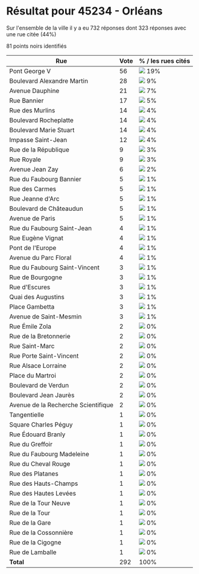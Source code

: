 # Résultat pour 45234 - Orléans

Sur l'ensemble de la ville il y a eu 732 réponses dont 323 réponses avec une rue citée (44%)

81 points noirs identifiés

| Rue | Vote | % / les rues cités|
|-----|------|-------------------|
| Pont George V | 56 | <img src="../../img/bar_19.gif" />&nbsp;19%|
| Boulevard Alexandre Martin | 28 | <img src="../../img/bar_9.gif" />&nbsp;9%|
| Avenue Dauphine | 21 | <img src="../../img/bar_7.gif" />&nbsp;7%|
| Rue Bannier | 17 | <img src="../../img/bar_5.gif" />&nbsp;5%|
| Rue des Murlins | 14 | <img src="../../img/bar_4.gif" />&nbsp;4%|
| Boulevard Rocheplatte | 14 | <img src="../../img/bar_4.gif" />&nbsp;4%|
| Boulevard Marie Stuart | 14 | <img src="../../img/bar_4.gif" />&nbsp;4%|
| Impasse Saint-Jean | 12 | <img src="../../img/bar_4.gif" />&nbsp;4%|
| Rue de la République | 9 | <img src="../../img/bar_3.gif" />&nbsp;3%|
| Rue Royale | 9 | <img src="../../img/bar_3.gif" />&nbsp;3%|
| Avenue Jean Zay | 6 | <img src="../../img/bar_2.gif" />&nbsp;2%|
| Rue du Faubourg Bannier | 5 | <img src="../../img/bar_1.gif" />&nbsp;1%|
| Rue des Carmes | 5 | <img src="../../img/bar_1.gif" />&nbsp;1%|
| Rue Jeanne d'Arc | 5 | <img src="../../img/bar_1.gif" />&nbsp;1%|
| Boulevard de Châteaudun | 5 | <img src="../../img/bar_1.gif" />&nbsp;1%|
| Avenue de Paris | 5 | <img src="../../img/bar_1.gif" />&nbsp;1%|
| Rue du Faubourg Saint-Jean | 4 | <img src="../../img/bar_1.gif" />&nbsp;1%|
| Rue Eugène Vignat | 4 | <img src="../../img/bar_1.gif" />&nbsp;1%|
| Pont de l'Europe | 4 | <img src="../../img/bar_1.gif" />&nbsp;1%|
| Avenue du Parc Floral | 4 | <img src="../../img/bar_1.gif" />&nbsp;1%|
| Rue du Faubourg Saint-Vincent | 3 | <img src="../../img/bar_1.gif" />&nbsp;1%|
| Rue de Bourgogne | 3 | <img src="../../img/bar_1.gif" />&nbsp;1%|
| Rue d'Escures | 3 | <img src="../../img/bar_1.gif" />&nbsp;1%|
| Quai des Augustins | 3 | <img src="../../img/bar_1.gif" />&nbsp;1%|
| Place Gambetta | 3 | <img src="../../img/bar_1.gif" />&nbsp;1%|
| Avenue de Saint-Mesmin | 3 | <img src="../../img/bar_1.gif" />&nbsp;1%|
| Rue Émile Zola | 2 | <img src="../../img/bar_0.gif" />&nbsp;0%|
| Rue de la Bretonnerie | 2 | <img src="../../img/bar_0.gif" />&nbsp;0%|
| Rue Saint-Marc | 2 | <img src="../../img/bar_0.gif" />&nbsp;0%|
| Rue Porte Saint-Vincent | 2 | <img src="../../img/bar_0.gif" />&nbsp;0%|
| Rue Alsace Lorraine | 2 | <img src="../../img/bar_0.gif" />&nbsp;0%|
| Place du Martroi | 2 | <img src="../../img/bar_0.gif" />&nbsp;0%|
| Boulevard de Verdun | 2 | <img src="../../img/bar_0.gif" />&nbsp;0%|
| Boulevard Jean Jaurès | 2 | <img src="../../img/bar_0.gif" />&nbsp;0%|
| Avenue de la Recherche Scientifique | 2 | <img src="../../img/bar_0.gif" />&nbsp;0%|
| Tangentielle | 1 | <img src="../../img/bar_0.gif" />&nbsp;0%|
| Square Charles Péguy | 1 | <img src="../../img/bar_0.gif" />&nbsp;0%|
| Rue Édouard Branly | 1 | <img src="../../img/bar_0.gif" />&nbsp;0%|
| Rue du Greffoir | 1 | <img src="../../img/bar_0.gif" />&nbsp;0%|
| Rue du Faubourg Madeleine | 1 | <img src="../../img/bar_0.gif" />&nbsp;0%|
| Rue du Cheval Rouge | 1 | <img src="../../img/bar_0.gif" />&nbsp;0%|
| Rue des Platanes | 1 | <img src="../../img/bar_0.gif" />&nbsp;0%|
| Rue des Hauts-Champs | 1 | <img src="../../img/bar_0.gif" />&nbsp;0%|
| Rue des Hautes Levées | 1 | <img src="../../img/bar_0.gif" />&nbsp;0%|
| Rue de la Tour Neuve | 1 | <img src="../../img/bar_0.gif" />&nbsp;0%|
| Rue de la Tour | 1 | <img src="../../img/bar_0.gif" />&nbsp;0%|
| Rue de la Gare | 1 | <img src="../../img/bar_0.gif" />&nbsp;0%|
| Rue de la Cossonnière | 1 | <img src="../../img/bar_0.gif" />&nbsp;0%|
| Rue de la Cigogne | 1 | <img src="../../img/bar_0.gif" />&nbsp;0%|
| Rue de Lamballe | 1 | <img src="../../img/bar_0.gif" />&nbsp;0%|
| **Total** | 292 | 100%|
